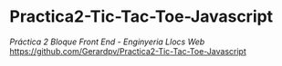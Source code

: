 # Practica2-Tic-Tac-Toe-Javascript
*Práctica 2 Bloque Front End - Enginyeria Llocs Web*
https://github.com/Gerardpv/Practica2-Tic-Tac-Toe-Javascript
